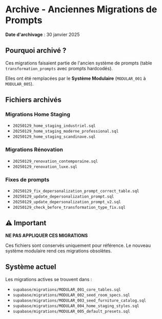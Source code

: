 # Archive - Anciennes Migrations de Prompts

**Date d'archivage** : 30 janvier 2025

## Pourquoi archivé ?

Ces migrations faisaient partie de l'ancien système de prompts (table `transformation_prompts` avec prompts hardcodés).

Elles ont été remplacées par le **Système Modulaire** (`MODULAR_001` à `MODULAR_005`).

## Fichiers archivés

### Migrations Home Staging
- `20250129_home_staging_industriel.sql`
- `20250129_home_staging_moderne_professional.sql`
- `20250129_home_staging_scandinave.sql`

### Migrations Rénovation
- `20250129_renovation_contemporaine.sql`
- `20250129_renovation_luxe.sql`

### Fixes de prompts
- `20250129_fix_depersonalization_prompt_correct_table.sql`
- `20250129_update_depersonalization_prompt.sql`
- `20250129_update_depersonalization_prompt_v2.sql`
- `20250129_check_before_transformation_type_fix.sql`

## ⚠️ Important

**NE PAS APPLIQUER CES MIGRATIONS**

Ces fichiers sont conservés uniquement pour référence. Le nouveau système modulaire rend ces migrations obsolètes.

## Système actuel

Les migrations actives se trouvent dans :
- `supabase/migrations/MODULAR_001_core_tables.sql`
- `supabase/migrations/MODULAR_002_seed_room_specs.sql`
- `supabase/migrations/MODULAR_003_seed_furniture_catalog.sql`
- `supabase/migrations/MODULAR_004_home_staging_styles.sql`
- `supabase/migrations/MODULAR_005_default_presets.sql`
